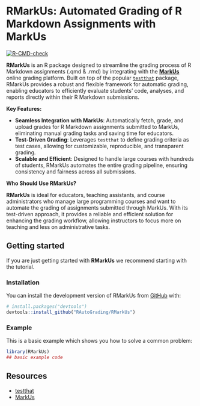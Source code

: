 
<!-- README.md is generated from README.Rmd. Please edit that file -->

# RMarkUs: Automated Grading of R Markdown Assignments with MarkUs

<!-- badges: start -->

[![R-CMD-check](https://github.com/siqi-zheng/RMarkUs/actions/workflows/check-release.yaml/badge.svg)](https://github.com/siqi-zheng/RMarkUs/actions/workflows/check-release.yaml)

<!-- badges: end -->

**RMarkUs** is an R package designed to streamline the grading process
of R Markdown assignments (.qmd & .rmd) by integrating with the
[**MarkUs**](https://github.com/MarkUsProject/Markus) online grading
platform. Built on top of the popular
[`testthat`](https://testthat.r-lib.org/) package, RMarkUs provides a
robust and flexible framework for automatic grading, enabling educators
to efficiently evaluate students’ code, analyses, and reports directly
within their R Markdown submissions.

**Key Features:**

- **Seamless Integration with MarkUs**: Automatically fetch, grade, and
  upload grades for R Markdown assignments submitted to MarkUs,
  eliminating manual grading tasks and saving time for educators.
- **Test-Driven Grading**: Leverages `testthat` to define grading
  criteria as test cases, allowing for customizable, reproducible, and
  transparent grading.
- **Scalable and Efficient**: Designed to handle large courses with
  hundreds of students, RMarkUs automates the entire grading pipeline,
  ensuring consistency and fairness across all submissions.

**Who Should Use RMarkUs?**

**RMarkUs** is ideal for educators, teaching assistants, and course
administrators who manage large programming courses and want to automate
the grading of assignments submitted through MarkUs. With its
test-driven approach, it provides a reliable and efficient solution for
enhancing the grading workflow, allowing instructors to focus more on
teaching and less on administrative tasks.

## Getting started

If you are just getting started with **RMarkUs** we recommend starting
with the tutorial.

### Installation

You can install the development version of RMarkUs from
[GitHub](https://github.com/) with:

``` r
# install.packages("devtools")
devtools::install_github("RAutoGrading/RMarkUs")
```

### Example

This is a basic example which shows you how to solve a common problem:

``` r
library(RMarkUs)
## basic example code
```

## Resources

- [testthat](https://testthat.r-lib.org/)
- [MarkUs](https://github.com/MarkUsProject/Markus)
